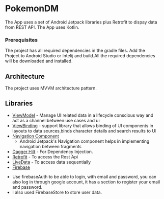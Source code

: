 # PokemonDM

The App uses a set of Android Jetpack libraries plus Retrofit to dispay data from REST API. The App
uses Kotlin.

### Prerequisites

The project has all required dependencies in the gradle files. Add the Project to Android Studio or
Intelij and build.All the required dependencies will be downloaded and installed.

## Architecture

The project uses MVVM architecture pattern.

## Libraries

* [ViewModel](https://developer.android.com/topic/libraries/architecture/viewmodel/) - Manage UI
  related data in a lifecycle conscious way and act as a channel between use cases and ui
* [ViewBinding](https://developer.android.com/topic/libraries/data-binding) - support library that
  allows binding of UI components in layouts to data sources,binds character details and search
  results to UI
* [Navigation Component](https://developer.android.com/guide/navigation/navigation-getting-started)
  - Android Jetpack's Navigation component helps in implementing navigation between fragments
* [Dagger Hilt](https://developer.android.com/jetpack/androidx/releases/hilt) - For Dependency
  Injection.
* [Retrofit](https://square.github.io/retrofit/) - To access the Rest Api
* [LiveData](https://developer.android.com/topic/libraries/architecture/livedata?hl=es-419) - To access data sequentially
* [Firebase](https://firebase.google.com) 
- Use firebaseAuth to be able to login, with email and password, you can also log in through google account, it has a section to register your email and password.
- I also used FirebaseStore to store user data.

 
